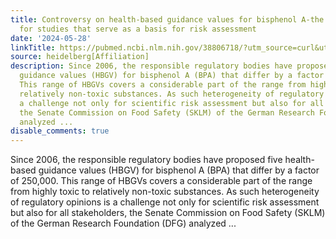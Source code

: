 ```yaml
---
title: Controversy on health-based guidance values for bisphenol A-the need of criteria
  for studies that serve as a basis for risk assessment
date: '2024-05-28'
linkTitle: https://pubmed.ncbi.nlm.nih.gov/38806718/?utm_source=curl&utm_medium=rss&utm_campaign=pubmed-2&utm_content=1FakS-2QOkCT8HsMOQP1bCRQ4YzyumYOmxmF0moLsQ3dFB1E9V&fc=20220326224207&ff=20240529181135&v=2.18.0.post9+e462414
source: heidelberg[Affiliation]
description: Since 2006, the responsible regulatory bodies have proposed five health-based
  guidance values (HBGV) for bisphenol A (BPA) that differ by a factor of 250,000.
  This range of HBGVs covers a considerable part of the range from highly toxic to
  relatively non-toxic substances. As such heterogeneity of regulatory opinions is
  a challenge not only for scientific risk assessment but also for all stakeholders,
  the Senate Commission on Food Safety (SKLM) of the German Research Foundation (DFG)
  analyzed ...
disable_comments: true
---
```

Since 2006, the responsible regulatory bodies have proposed five health-based guidance values (HBGV) for bisphenol A (BPA) that differ by a factor of 250,000. This range of HBGVs covers a considerable part of the range from highly toxic to relatively non-toxic substances. As such heterogeneity of regulatory opinions is a challenge not only for scientific risk assessment but also for all stakeholders, the Senate Commission on Food Safety (SKLM) of the German Research Foundation (DFG) analyzed ...